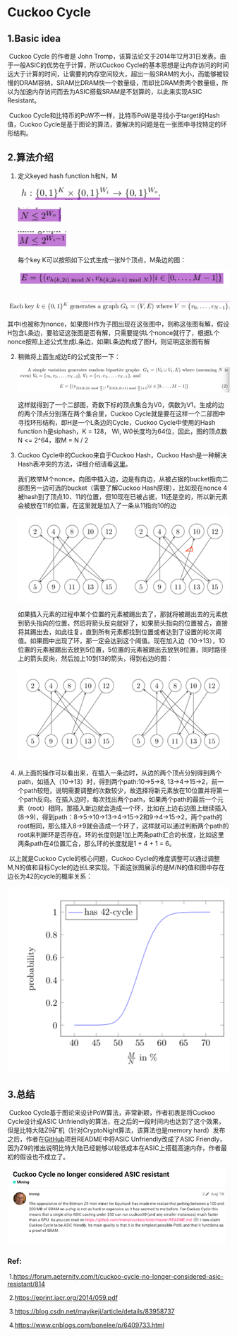 # Cuckoo Cycle

## 1.Basic idea

​	Cuckoo Cycle 的作者是 John Tromp，该算法论文于2014年12月31日发表。由于一般ASIC的优势在于计算，所以Cuckoo Cycle的基本思想是让内存访问的时间远大于计算的时间，让需要的内存空间较大，超出一般SRAM的大小，而能够被较慢的DRAM容纳，SRAM比DRAM快一个数量级，而却比DRAM贵两个数量级，所以为加速内存访问而去为ASIC搭载SRAM是不划算的，以此来实现ASIC Resistant。

​	Cuckoo Cycle和比特币的PoW不一样，比特币PoW是寻找小于target的Hash值，Cuckoo Cycle是基于图论的算法，要解决的问题是在一张图中寻找特定的环形结构。



## 2.算法介绍

1. 定义keyed hash function h和N，M

   ![](./pics/h.png)

   ![](./pics/n.png)

   ![](./pics/m.png)

   每个key K可以按照如下公式生成一张N个顶点，M条边的图：

   ![](./pics/e.png)

​	![](./pics/g.png)

​	其中i也被称为nonce，如果图H作为子图出现在这张图中，则称这张图有解，假设H包含L条边，要验证这张图是否有解，只需要提供L个nonce就行了，根据L个nonce按照上述公式生成L条边，如果L条边构成了图H，则证明这张图有解

2. 稍微将上面生成边E的公式变形一下：

   ![](./pics/bi.png)

   这样就得到了一个二部图，奇数下标的顶点集合为V0，偶数为V1，生成的边的两个顶点分别落在两个集合里，Cuckoo Cycle就是要在这样一个二部图中寻找环形结构，即H是一个L条边的Cycle，Cuckoo Cycle中使用的Hash function h是siphash，K = 128， Wi, W0长度均为64位，因此，图的顶点数N <= 2^64，取M = N / 2

3. Cuckoo Cycle中的Cuckoo来自于Cuckoo Hash，Cuckoo Hash是一种解决Hash表冲突的方法，详细介绍请看[这里](https://www.cnblogs.com/bonelee/p/6409733.html)。

   我们枚举M个nonce，向图中插入边，边是有向边，从被占据的bucket指向二部图另一边可选的bucket（需要了解Cuckoo Hash原理），比如现在nonce 4被hash到了顶点10、11的位置，但10现在已被占据，11还是空的，所以新元素会被放在11的位置，在这里就是加入了一条从11指向10的边

   ![](./pics/hash.png)

   如果插入元素的过程中某个位置的元素被踢出去了，那就将被踢出去的元素放到箭头指向的位置，然后将箭头反向就好了，如果箭头指向的位置被占，直接将其踢出去，如此往复，直到所有元素都找到位置或者达到了设置的轮次阈值。如果图中出现了环，那一定会达到这个阈值。现在加入边（10->13），10位置的元素被踢出去放到5位置，5位置的元素被踢出去放到8位置，同时路径上的箭头反向，然后加上10到13的箭头，得到右边的图：

   ![](./pics/hash2.png)

4. 从上面的操作可以看出来，在插入一条边时，从边的两个顶点分别得到两个path，如插入（10->13）时，得到两个path:10->5->8, 13->4->15->2，前一个path较短，说明需要调整的次数较少，故选择将新元素放在10位置并将第一个path反向。在插入边时，每次找出两个path，如果两个path的最后一个元素（root）相同，那插入新边就会造成一个环，比如在上边右边图上继续插入(8->9)，得到path：8->5->10->13->4->15->2和9->4->15->2，两个path的root相同，那么插入8->9就会造成一个环了，这样就可以通过判断两个path的root来判断环是否存在。环的长度则是1加上两条path汇合的长度，比如这里两条path在4位置汇合，那么环的长度就是1 + 4 + 1 = 6。



​	以上就是Cuckoo Cycle的核心问题，Cuckoo Cycle的难度调整可以通过调整M,N的值和目标Cycle的边长L来实现。下面这张图展示的是M/N的值和图中存在边长为42的cycle的概率关系：

![](./pics/prob.png)





## 3.总结

​	Cuckoo Cycle基于图论来设计PoW算法，非常新颖，作者初衷是将Cuckoo Cycle设计成ASIC Unfriendly的算法，在之后的一段时间内也达到了这个效果，但是比特大陆Z9矿机（针对CryptoNight算法，该算法也是memory hard）发布之后，作者在[GitHub](https://github.com/tromp/cuckoo)项目README中将ASIC Unfriendly改成了ASIC Friendly，因为Z9的推出说明比特大陆已经能够以较低成本在ASIC上搭载高速内存，作者最初的假设也不成立了。

![](./pics/tromp.png)



### Ref:

​	1.https://forum.aeternity.com/t/cuckoo-cycle-no-longer-considered-asic-resistant/814

​	2.https://eprint.iacr.org/2014/059.pdf

​	3.https://blog.csdn.net/mayikeji/article/details/83958737

​	4.https://www.cnblogs.com/bonelee/p/6409733.html